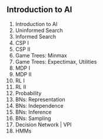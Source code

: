 ## Introduction to AI
1. Introduction to AI
2. Uninformed Search
3. Informed Search
4. CSP I
5. CSP II
6. Game Trees: Minmax
7. Game Trees: Expectimax, Utilities
8. MDP I
9. MDP II
10. RL I
11. RL II
12. Probability
13. BNs: Representation
14. BNs: Independence
15. BNs: Inference
16. BNs: Sampling
17. Decision Network | VPI
18. HMMs
